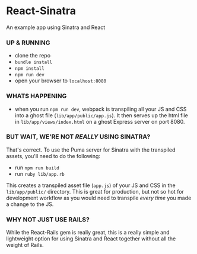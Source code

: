 # React-Sinatra
An example app using Sinatra and React

### UP & RUNNING
- clone the repo
- `bundle install`
- `npm install`
- `npm run dev`
- open your browser to `localhost:8080`

### WHATS HAPPENING
- when you run `npm run dev`, webpack is transpiling all your JS and CSS into a ghost file (`lib/app/public/app.js`). It then serves up the html file in `lib/app/views/index.html` on a ghost Express server on port 8080.

### BUT WAIT, WE'RE NOT _REALLY_ USING SINATRA?
That's correct. To use the Puma server for Sinatra with the transpiled assets, you'll need to do the following:

- run `npm run build`
- run `ruby lib/app.rb`

This creates a transpiled asset file (`app.js`) of your JS and CSS in the `lib/app/public/` directory. This is great for production, but not so hot for development workflow as you would need to transpile _every time_ you made a change to the JS.

### WHY NOT JUST USE RAILS?
While the React-Rails gem is really great, this is a really simple and lightweight option for using Sinatra and React together without all the weight of Rails.

